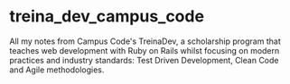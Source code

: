# treina_dev_campus_code

All my notes from Campus Code's TreinaDev, a scholarship program that teaches
web development with Ruby on Rails whilst focusing on modern practices and
industry standards: Test Driven Development, Clean Code and Agile methodologies.
